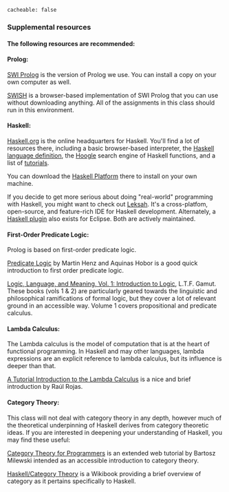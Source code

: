 ```
cacheable: false
```

### Supplemental resources

#### The following resources are recommended:

#### Prolog:

[SWI Prolog](http://www.swi-prolog.org/) is the version of Prolog we use. You can install a copy on your own computer as well.

[SWISH](http://swish.swi-prolog.org/) is a browser-based implementation of SWI Prolog that you can use without downloading anything. All of the assignments in this class should run in this environment.

#### Haskell:

[Haskell.org](https://www.haskell.org/) is the online headquarters for Haskell. You'll find a lot of resources there, including a basic browser-based interpreter, the [Haskell language definition](https://www.haskell.org/definition/), the [Hoogle](https://www.haskell.org/hoogle/) search engine of Haskell functions,  and a list of [tutorials](https://wiki.haskell.org/Tutorials).

You can download the [Haskell Platform](https://www.haskell.org/platform/) there to install on your own machine.

If you decide to get more serious about doing "real-world" programming with Haskell, you might want to check out [Leksah](https://www.leksah.org). It's a cross-platfom, open-source, and feature-rich IDE for Haskell development. Alternately, a [Haskell plugin](https://eclipsefp.github.io) also exists for Eclipse. Both are actively maintained.

#### First-Order Predicate Logic:

Prolog is based on first-order predicate logic.

[Predicate Logic](http://www.comp.nus.edu.sg/~cs3234/notes/predicate.pdf) by Martin Henz and Aquinas Hobor is a good quick introduction to first order predicate logic.

[Logic, Language, and Meaning, Vol. 1: Introduction to Logic](http://www.press.uchicago.edu/ucp/books/book/chicago/L/bo3618810.html), L.T.F. Gamut. These books (vols 1 & 2) are particularly geared towards the linguistic and philosophical ramifications of formal logic, but they cover a lot of relevant ground in an accessible way. Volume 1 covers propositional and predicate calculus.

#### Lambda Calculus:

The Lambda calculus is the model of computation that is at the heart of functional programming. In Haskell and may other languages, lambda expressions are an explicit reference to lambda calculus, but its influence is deeper than that. 

[A Tutorial Introduction to the Lambda Calculus](http://www.inf.fu-berlin.de/lehre/WS03/alpi/lambda.pdf) is a nice and brief introduction by Raúl Rojas.

#### Category Theory:

This class will not deal with category theory in any depth, however much of the theoretical underpinning of Haskell derives from category theoretic ideas. If you are interested in deepening your understanding of Haskell, you may find these useful:

[Category Theory for Programmers](http://bartoszmilewski.com/2014/10/28/category-theory-for-programmers-the-preface) is an extended web tutorial by Bartosz Milewski intended as an accessible introduction to category theory.

[Haskell/Category Theory](http://en.wikibooks.org/wiki/Haskell/Category_theory) is a Wikibook providing a brief overview of category as it pertains specifically to Haskell.
